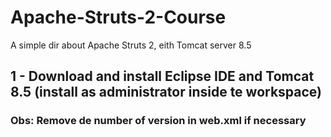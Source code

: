 # Apache-Struts-2-Course
A simple dir about Apache Struts 2, eith Tomcat server 8.5

## 1 - Download and install Eclipse IDE and Tomcat 8.5 (install as administrator inside te workspace)
### Obs: Remove de number of version in web.xml if necessary 
